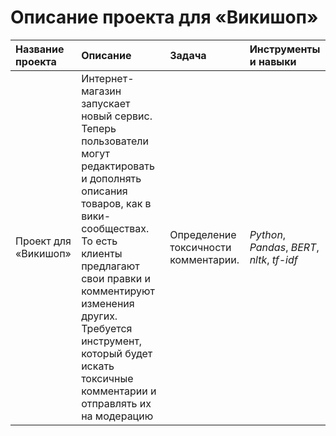 # Описание проекта для «Викишоп»


| Название проекта | Описание | Задача | Инструменты и навыки | 
| :---------------------- | :---------------------- | :---------------------- | :---------------------- |
| Проект для «Викишоп» | Интернет-магазин запускает новый сервис. Теперь пользователи могут редактировать и дополнять описания товаров, как в вики-сообществах. То есть клиенты предлагают свои правки и комментируют изменения других. Требуется инструмент, который будет искать токсичные комментарии и отправлять их на модерацию | Определение токсичности комментарии. | *Python*, *Pandas*, *BERT*, *nltk*, *tf-idf* |
